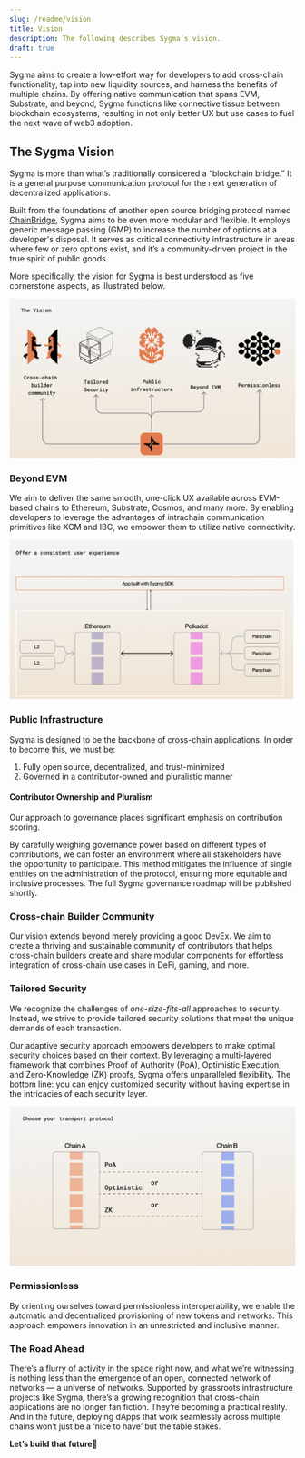 ```yaml
---
slug: /readme/vision
title: Vision
description: The following describes Sygma's vision.
draft: true
---
```


Sygma aims to create a low-effort way for developers to add cross-chain functionality, tap into new liquidity sources, and harness the benefits of multiple chains. By offering native communication that spans EVM, Substrate, and beyond, Sygma functions like connective tissue between blockchain ecosystems, resulting in not only better UX but use cases to fuel the next wave of web3 adoption. 

## The Sygma Vision

Sygma is more than what’s traditionally considered a “blockchain bridge.” It is a general purpose communication protocol for the next generation of decentralized applications.

Built from the foundations of another open source bridging protocol named [ChainBridge](https://chainbridge.chainsafe.io), Sygma aims to be even more modular and flexible. It employs generic message passing (GMP) to increase the number of options at a developer's disposal. It serves as critical connectivity infrastructure in areas where few or zero options exist, and it’s a community-driven project in the true spirit of public goods. 

More specifically, the vision for Sygma is best understood as five cornerstone aspects, as illustrated below. 

![](<../../static/assets/sygmavision.png>)

### Beyond EVM

We aim to deliver the same smooth, one-click UX available across EVM-based chains to Ethereum, Substrate, Cosmos, and many more. By enabling developers to leverage the advantages of intrachain communication primitives like XCM and IBC, we empower them to utilize native connectivity.

![](<../../static/assets/beyondevm.png>)

### Public Infrastructure

Sygma is designed to be the backbone of cross-chain applications. In order to become this, we must be:
1. Fully open source, decentralized, and trust-minimized
2. Governed in a contributor-owned and pluralistic manner 

#### Contributor Ownership and Pluralism

Our approach to governance places significant emphasis on contribution scoring. 

By carefully weighing governance power based on different types of contributions, we can foster an environment where all stakeholders have the opportunity to participate. This method mitigates the influence of single entities on the administration of the protocol, ensuring more equitable and inclusive processes. The full Sygma governance roadmap will be published shortly. 

### Cross-chain Builder Community 

Our vision extends beyond merely providing a good DevEx. We aim to create a thriving and sustainable community of contributors that helps cross-chain builders create and share modular components for effortless integration of cross-chain use cases in DeFi, gaming, and more.

### Tailored Security

We recognize the challenges of _one-size-fits-all_ approaches to security. Instead, we strive to provide tailored security solutions that meet the unique demands of each transaction.

Our adaptive security approach empowers developers to make optimal security choices based on their context. By leveraging a multi-layered framework that combines Proof of Authority (PoA), Optimistic Execution, and Zero-Knowledge (ZK) proofs, Sygma offers unparalleled flexibility. The bottom line: you can enjoy customized security without having expertise in the intricacies of each security layer.

![](<../../static/assets/tailoredsecurity.png>)

### Permissionless

By orienting ourselves toward permissionless interoperability, we enable the automatic and decentralized provisioning of new tokens and networks. This approach empowers innovation in an unrestricted and inclusive manner.

### The Road Ahead

There’s a flurry of activity in the space right now, and what we’re witnessing is nothing less than the emergence of an open, connected network of networks — a universe of networks. Supported by grassroots infrastructure projects like Sygma, there’s a growing recognition that cross-chain applications are no longer fan fiction. They’re becoming a practical reality. And in the future, deploying dApps that work seamlessly across multiple chains won’t just be a ‘nice to have’ but the table stakes. 

**Let’s build that future🤝**




